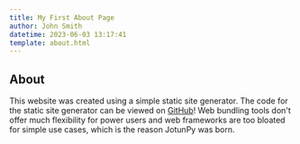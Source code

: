 ```yaml
---
title: My First About Page
author: John Smith
datetime: 2023-06-03 13:17:41
template: about.html
---
```


## About

This website was created using a simple static site generator. The code for the static site generator can be viewed on [GitHub](https://github.com/cyn1x/static-site-generator)! Web bundling tools don't offer much flexibility for power users and web frameworks are too bloated for simple use cases, which is the reason JotunPy was born.
